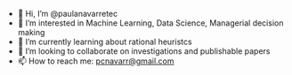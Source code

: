 - 👋 Hi, I’m @paulanavarretec
- 👀 I’m interested in Machine Learning, Data Science, Managerial decision making
- 🌱 I’m currently learning about rational heuristcs
- 💞️ I’m looking to collaborate on investigations and publishable papers
- 📫 How to reach me: pcnavarr@gmail.com

<!---
paulanavarretec/paulanavarretec is a ✨ special ✨ repository because its `README.md` (this file) appears on your GitHub profile.
You can click the Preview link to take a look at your changes.
--->
